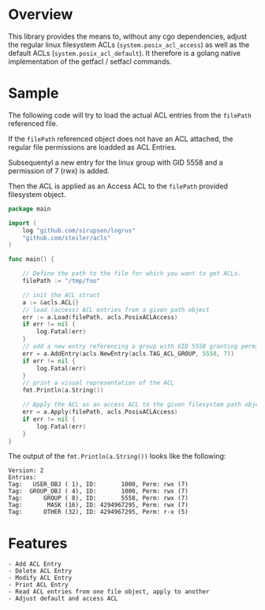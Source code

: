 # Overview
This library provides the means to, without any cgo dependencies, adjust the regular linux filesystem ACLs (`system.posix_acl_access`) as well as the default ACLs (`system.posix_acl_default`).
It therefore is a golang native implementation of the getfacl / setfacl commands.

# Sample
The following code will try to load the actual ACL entries from the `filePath` referenced file.

If the `filePath` referenced object does not have an ACL attached, the regular file permissions are
loadded as ACL Entries.

Subsequentyl a new entry for the linux group with GID 5558 and a permission of 7 (rwx) is added.

Then the ACL is applied as an Access ACL to the `filePath` provided filesystem object.

```go
package main

import (
	log "github.com/sirupsen/logrus"
	"github.com/steiler/acls"
)

func main() {

	// Define the path to the file for which you want to get ACLs.
	filePath := "/tmp/foo"

    // init the ACL struct
	a := &acls.ACL{}
    // load (access) ACL entries from a given path object
	err := a.Load(filePath, acls.PosixACLAccess)
	if err != nil {
		log.Fatal(err)
	}
    // add a new entry referencing a group with GID 5558 granting permission rwx (7)
	err = a.AddEntry(acls.NewEntry(acls.TAG_ACL_GROUP, 5558, 7))
	if err != nil {
		log.Fatal(err)
	}
    // print a visual representation of the ACL
    fmt.Println(a.String())

    // Apply the ACL as an access ACL to the given filesystem path object.
	err = a.Apply(filePath, acls.PosixACLAccess)
	if err != nil {
		log.Fatal(err)
	}
}

```

The output of the `fmt.Println(a.String())` looks like the following:

```
Version: 2
Entries:
Tag:   USER_OBJ ( 1), ID:       1000, Perm: rwx (7)
Tag:  GROUP_OBJ ( 4), ID:       1000, Perm: rwx (7)
Tag:      GROUP ( 8), ID:       5558, Perm: rwx (7)
Tag:       MASK (16), ID: 4294967295, Perm: rwx (7)
Tag:      OTHER (32), ID: 4294967295, Perm: r-x (5)
```

# Features
    - Add ACL Entry
    - Delete ACL Entry
    - Modify ACL Entry
    - Print ACL Entry
    - Read ACL entries from one file object, apply to another
    - Adjust default and access ACL
